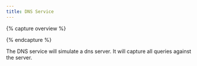 ```yaml
---
title: DNS Service
---
```


{% capture overview %}

{% endcapture %}

The DNS service will simulate a dns server. It will capture all queries against the server.
